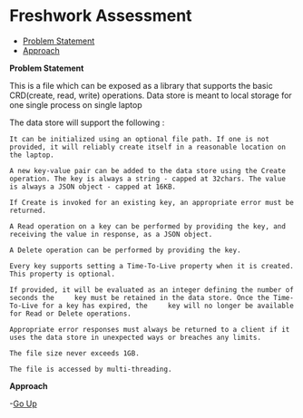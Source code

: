 # Freshwork Assessment
- [Problem Statement](#problem-statement)    
- [Approach](#approach)
    
    
    
    
    
    
**Problem Statement**

This is a file which can be exposed as a library that supports the basic CRD(create, read, write) operations. Data store is meant to local storage for one single process on single laptop

The data store will support the following :

    It can be initialized using an optional file path. If one is not provided, it will reliably create itself in a reasonable location on the laptop.
    
    A new key-value pair can be added to the data store using the Create operation. The key is always a string - capped at 32chars. The value is always a JSON object - capped at 16KB.
    
    If Create is invoked for an existing key, an appropriate error must be returned.
    
    A Read operation on a key can be performed by providing the key, and receiving the value in response, as a JSON object.
    
    A Delete operation can be performed by providing the key.
    
    Every key supports setting a Time-To-Live property when it is created. This property is optional. 
    
    If provided, it will be evaluated as an integer defining the number of seconds the     key must be retained in the data store. Once the Time-To-Live for a key has expired, the     key will no longer be available for Read or Delete operations.
    
    Appropriate error responses must always be returned to a client if it uses the data store in unexpected ways or breaches any limits.
    
    The file size never exceeds 1GB.
    
    The file is accessed by multi-threading.
    
**Approach**





-[Go Up](#freshwork-Assessment)
